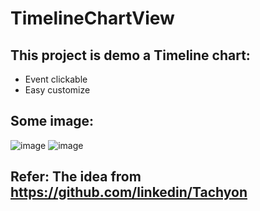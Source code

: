 # TimelineChartView

## This project is demo a Timeline chart:
 + Event clickable
 + Easy customize

## Some image:
![image](https://user-images.githubusercontent.com/43597747/176608148-145f3e5e-4af9-4e19-a5b4-d17d2c2e0e5a.png)
![image](https://user-images.githubusercontent.com/43597747/176608181-cbb22d97-9c67-4461-aea5-c84bf9a86b5b.png)

## Refer: The idea from https://github.com/linkedin/Tachyon
